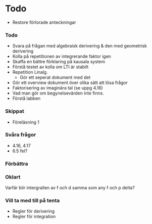 # Todo
- Restore förlorade anteckningar
### Todo
- Svara på frågan med algebraisk derivering & den med geometrisk derivering
- Kolla på repetitionen av integrerande faktor igen
- Skaffa en bättre förklaring på kausala system
- Förstå testet av kolla om LTI är stabilt
- Repetition Linalg.
    - Gör ett seperat dokument med det 
- Gör ett overview dokument över olika sätt att lösa frågor
- Faktorisering av imaginära tal (se uppg 4.16)
- Vad man gör om begynelsevärden inte finns. 
- Förstå labben
### Skippat
- Föreläsning 1

### Svåra frågor
- 4.16, 4.17
- 6.5 fel?
### Förbättra


### Oklart
Varfär blir intergrallen av f och d samma som any f och p delta?


### Vill ta med till på tenta
- Regler för derivering
- Regler för integration


